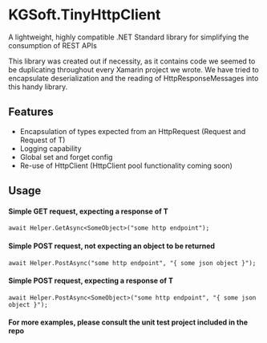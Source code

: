 # KGSoft.TinyHttpClient
A lightweight, highly compatible .NET Standard library for simplifying the consumption of REST APIs

This library was created out if necessity, as it contains code we seemed to be duplicating throughout every Xamarin project we wrote. We have tried to encapsulate deserialization and the reading of HttpResponseMessages into this handy library.

## Features

* Encapsulation of types expected from an HttpRequest (Request and Request of T)
* Logging capability
* Global set and forget config
* Re-use of HttpClient (HttpClient pool functionality coming soon)
  
## Usage

#### Simple GET request, expecting a response of T


`await Helper.GetAsync<SomeObject>("some http endpoint");`

#### Simple POST request, not expecting an object to be returned


`await Helper.PostAsync("some http endpoint", "{ some json object }");`


#### Simple POST request, expecting a response of T


`await Helper.PostAsync<SomeObject>("some http endpoint", "{ some json object }");`


#### For more examples, please consult the unit test project included in the repo
